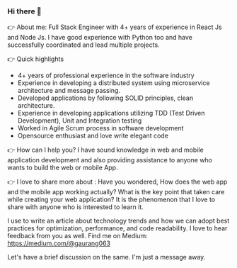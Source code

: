 ### Hi there 👋

👉 About me:
Full Stack Engineer with 4+ years of experience in React Js and Node Js. I have good experience with Python too and have successfully coordinated and lead multiple projects.

👉 Quick highlights
- 4+ years of professional experience in the software industry
- Experience in developing a distributed system using microservice architecture and message passing.
- Developed applications by following SOLID principles, clean architecture.
- Experience in developing applications utilizing TDD (Test Driven Development), Unit and Integration testing
- Worked in Agile Scrum process in software development
- Opensource enthusiast and love write elegant code

👉 How can I help you?
I have sound knowledge in web and mobile application development and also providing assistance to anyone who wants to build the web or mobile App.

👉 I love to share more about :
Have you wondered, How does the web app and the mobile app working actually? What is the key point that taken care while creating your web application? It is the phenomenon that I love to share with anyone who is interested to learn it.

I use to write an article about technology trends and how we can adopt best practices for optimization, performance, and code readability.
I love to hear feedback from you as well.
Find me on Medium: https://medium.com/@gaurang063

Let's have a brief discussion on the same.
I'm just a message away. 

<!--
**gaurang-doshi/gaurang-doshi** is a ✨ _special_ ✨ repository because its `README.md` (this file) appears on your GitHub profile.

Here are some ideas to get you started:

- 🔭 I’m currently working on ...
- 🌱 I’m currently learning ...
- 👯 I’m looking to collaborate on ...
- 🤔 I’m looking for help with ...
- 💬 Ask me about ...
- 📫 How to reach me: ...
- 😄 Pronouns: ...
- ⚡ Fun fact: ...
-->
